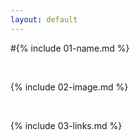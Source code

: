 ```yaml
---
layout: default
---
```


#{% include 01-name.md %}

<br>

{% include 02-image.md %}

<br>

{% include 03-links.md %}

